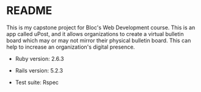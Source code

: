 # README

This is my capstone project for Bloc's Web Development course. This is an app called uPost, and it allows organizations to create a virtual bulletin board which may or may not mirror their physical bulletin board. This can help to increase an organization's digital presence.

* Ruby version: 2.6.3

* Rails version: 5.2.3

* Test suite: Rspec
